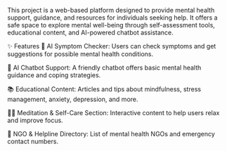 This project is a web-based platform designed to provide mental health support, guidance, and resources for individuals seeking help. It offers a safe space to explore mental well-being through self-assessment tools, educational content, and AI-powered chatbot assistance.

✨ Features
🧾 AI Symptom Checker: Users can check symptoms and get suggestions for possible mental health conditions.

💬 AI Chatbot Support: A friendly chatbot offers basic mental health guidance and coping strategies.

📚 Educational Content: Articles and tips about mindfulness, stress management, anxiety, depression, and more.

🧘‍♀ Meditation & Self-Care Section: Interactive content to help users relax and improve focus.

🧭 NGO & Helpline Directory: List of mental health NGOs and emergency contact numbers.

